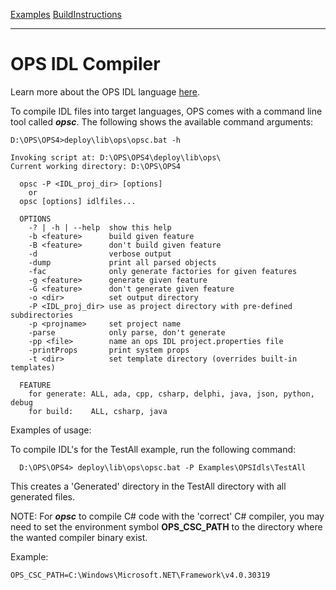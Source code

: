 [Examples](SimpleCpp.md) [BuildInstructions](BuildInstructions.md)

---

# OPS IDL Compiler #
Learn more about the OPS IDL language [here](IDLLanguage.md).

To compile IDL files into target languages, OPS comes with a command line tool called ***opsc***.
The following shows the available command arguments:

```
D:\OPS\OPS4>deploy\lib\ops\opsc.bat -h

Invoking script at: D:\OPS\OPS4\deploy\lib\ops\
Current working directory: D:\OPS\OPS4

  opsc -P <IDL_proj_dir> [options]
    or
  opsc [options] idlfiles...

  OPTIONS
    -? | -h | --help  show this help
    -b <feature>      build given feature
    -B <feature>      don't build given feature
    -d                verbose output
    -dump             print all parsed objects
    -fac              only generate factories for given features
    -g <feature>      generate given feature
    -G <feature>      don't generate given feature
    -o <dir>          set output directory
    -P <IDL_proj_dir> use as project directory with pre-defined subdirectories
    -p <projname>     set project name
    -parse            only parse, don't generate
    -pp <file>        name an ops IDL project.properties file
    -printProps       print system props
    -t <dir>          set template directory (overrides built-in templates)

  FEATURE
    for generate: ALL, ada, cpp, csharp, delphi, java, json, python, debug
    for build:    ALL, csharp, java    

```

Examples of usage:

To compile IDL's for the TestAll example, run the following command:
```
  D:\OPS\OPS4> deploy\lib\ops\opsc.bat -P Examples\OPSIdls\TestAll
```
This creates a 'Generated' directory in the TestAll directory with all generated files.

NOTE: For ***opsc*** to compile C# code with the 'correct' C# compiler, you may need to set the
environment symbol **OPS_CSC_PATH** to the directory where the wanted compiler binary exist.

Example:

```
OPS_CSC_PATH=C:\Windows\Microsoft.NET\Framework\v4.0.30319  
```
